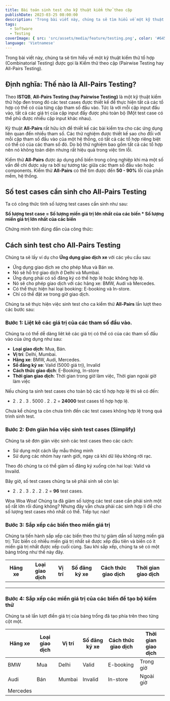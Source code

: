 ```yaml
---
title: Bài toán sinh test cho kỹ thuật kiểm thử theo cặp
publishDate: 2023-03-25 08:00:00
description: 'Trong bài viết này, chúng ta sẽ tìm hiểu về một kỹ thuật kiểm thử tổ hợp (Combinatorial Testing)'
tags:
  - Software
  - Testing
coverImage: { src: 'src/assets/media/feature/testing.png', color: '#64574D' }
language: 'Vietnamese'
---
```


Trong bài viết này, chúng ta sẽ tìm hiểu về một kỹ thuật kiểm thử tổ hợp (Combinatorial Testing) được gọi là Kiểm thử theo cặp
(Pairwise Testing hay All-Pairs Testing).

## Định nghĩa: Thế nào là All-Pairs Testing?

Theo **ISTQB**, **All-Pairs Testing (hay Pairwise Testing)** là một kỹ thuật kiểm thử hộp đen trong đó các test cases được thiết kế để thực hiện tất cả các tổ hợp có thể có của từng cặp tham số đầu vào. Tức là với mỗi cặp input đầu vào, tất cả các giá trị của cặp input đấy được phủ toàn bộ (Một test case có thể phủ được nhiều cặp input khác nhau).

Kỹ thuật **All-Pairs** rất hữu ích để thiết kế các bài kiểm tra cho các ứng dụng liên quan đến nhiều tham số. Các thử nghiệm được thiết kế sao cho đối với mỗi cặp tham số đầu vào của một hệ thống, có tất cả các tổ hợp riêng biệt có thể có của các tham số đó. Do bộ thử nghiệm bao gồm tất cả các tổ hợp nên nó không toàn diện nhưng rất hiệu quả trong việc tìm lỗi.

Kiểm thử **All-Pairs** được áp dụng phổ biến trong công nghiệp khi mà một số vấn đề chỉ được xảy ra bởi sự tương tác giữa các tham số đầu vào hoặc components. Kiểm thử **All-Pairs** có thể tìm được đến **50 - 90%** lỗi của phần mềm, hệ thống.


## Số test cases cần sinh cho All-Pairs Testing
Ta có công thức tính số lượng test cases cần sinh như sau:
    
**Số lượng test case = Số lượng miền giá trị lớn nhất của các biến * Số lượng miền giá trị lớn nhất của các biến**

Chứng minh tính đúng đắn của công thức:


## Cách sinh test cho All-Pairs Testing

Chúng ta sẽ lấy ví dụ cho **Ứng dụng giao dịch xe** với các yêu cầu sau:

- Ứng dụng giao dịch xe cho phép Mua và Bán xe.
- Nó sẽ hỗ trợ giao dịch ở Delhi và Mumbai.
- Ứng dụng phải có số đăng ký có thể hợp lệ hoặc không hợp lệ.
- Nó sẽ cho phép giao dịch với các hãng xe: BMW, Audi và Mercedes.
- Có thể thực hiện hai loại booking: E-booking và In-store.
- Chỉ có thể đặt xe trong giờ giao dịch.

Chúng ta sẽ thực hiện việc sinh test cho ca kiểm thử **All-Pairs** lần lượt theo các bước sau:

### Bước 1: Liệt kê các giá trị của các tham số đầu vào.

Chúng ta có thể dễ dàng liêt kê các giá trị có thể có của các tham số đầu vào của ứng dụng như sau:

- **Loại giao dịch**: Mua, Bán.
- **Vị trí**: Delhi, Mumbai.
- **Hãng xe**: BMW, Audi, Mercedes.
- **Số đăng ký xe**: Valid (5000 giá trị), Invalid
- **Cách thức giao dịch**: E-Booking, In-store
- **Thời gian giao dịch**: Thời gian trong giờ làm việc, Thời gian ngoài giờ làm việc

Nếu chúng ta sinh test cases cho toàn bộ các tổ hợp hợp lệ thì sẽ có đến: 
- 2 . 2 . 3 . 5000 . 2 . 2 = **24000** test cases tổ hợp hợp lệ.

Chưa kể chúng ta còn chưa tính đến các test cases không hợp lệ trong quá trình sinh test. 

### Bước 2: Đơn giản hóa việc sinh test cases (Simplify)
Chúng ta sẽ đơn giản việc sinh các test cases theo các cách:
- Sử dụng một cách lẫy mẫu thông minh
- Sử dụng các nhóm hay ranh giới, ngay cả khi dữ liệu không rời rạc.

Theo đó chúng ta có thể giảm số đăng ký xuống còn hai loại: Valid và Invaild.

Bây giờ, số test cases chúng ta sẽ phải sinh sẽ còn lại:
- 2 . 2 . 3 . 2 . 2 . 2  = **96** test cases.

Woa Woa Woa! Chúng ta đã giảm số lượng các test case cần phải sinh một số rất lớn rồi đúng không? Nhưng đây vẫn chưa phải các sinh hợp lí để cho số lượng test cases nhỏ nhất có thể. Tiếp tục nào!

### Bước 3: Sắp xếp các biến theo miền giá trị

Chúng ta tiến hành sắp xếp các biến theo thứ tự giảm dần số lượng miền giá trị: Tức biến có nhiều miền giá trị nhất sẽ được xếp đầu tiên  và biến có ít miền giá trị nhất được xếp cuối cùng. Sau khi sắp xếp, chúng ta sẽ có một bảng trông như thế này đây.

| Hãng xe 	| Loại giao dịch 	| Vị trí 	| Số đăng ký xe 	| Cách thức giao dịch 	| Thời gian giao dịch 	|
|----------------	|--------	|---------	|---------------	|----------------	|---------------------	|
|             	|        |      |              |         |           |
|            	|     	|    	|            |           |             	|
|           |        	|         	|               	|                	|                     	|

### Bước 4: Sắp xếp các miền giá trị của các biến để tạo bộ kiểm thử

Chúng ta sẽ lần lượt điền giá trị của bảng trống đã tạo phía trên theo từng cột một. 

| Hãng xe 	| Loại giao dịch 	| Vị trí 	| Số đăng ký xe 	| Cách thức giao dịch 	| Thời gian giao dịch 	|
|----------------	|--------	|---------	|---------------	|----------------	|---------------------	|
| BMW            	|Mua        | Delhi     | Valid             |E-booking          |  Trong giờ            |
| Audi            	|Bán     	| Mumbai   	| Invalid           |In-store           |  Ngoài giờ          	|
| Mercedes          |        	|         	|               	|                	|                     	|
